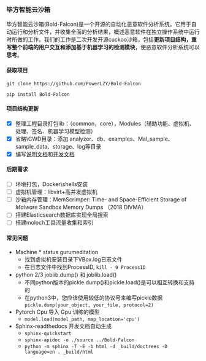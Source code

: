 ### 毕方智能云沙箱
毕方智能云沙箱(Bold-Falcon)是一个开源的自动化恶意软件分析系统。它用于自动运行和分析文件，并收集全面的分析结果，概述恶意软件在独立操作系统中运行时所做的工作。我们的工作是二次开发开源cuckoo沙箱，包括**更新项目结构，重写整个前端的用户交互和添加基于机器学习的检测模块**，使恶意软件分析系统可以**思考**。
#### 获取项目

```shell
git clone https://github.com/PowerLZY/Bold-Falcon
```
```shell
pip install Bold-Falcon
```

#### 项目结构更新
  - [x] 整理工程目录打包lib：（common，core），Modules（辅助功能、虚拟机、处理、签名、机器学习模型检测）
  - [x] 省略\CWD目录：添加 analyzer、db、examples、Mal_sample、sample_data、storage、log等目录
  - [x] 编写[说明文档](https://powerlzy.github.io/Bold-Falcon/)和[开发文档](https://boldfalcon.readthedocs.io)

#### 后期需求

+ [ ] 环境打包，Docker\shells安装
+ [ ] 虚拟机管理：libvirt+高并发虚拟机
+ [ ] 沙箱内存管理：MemScrimper: Time- and Space-Efficient Storage of *Malware* Sandbox Memory Dumps （2018 DIVMA）
+ [ ] 搭建Elasticsearch数据库实现全局搜索
+ [ ] 搭建moloch工具流量收集和索引

#### 常见问题
+ Machine * status gurumeditation
  -  找到虚拟机安装目录下VBox.log日志文件
  -  在日志文件中找到ProcessID, ```kill - 9 ProcessID```
+ python 2/3 joblib.dump() 和 joblib.load()
  - 不同python版本的pickle.dump()和pickle.load()是可以相互转换和支持的
  - 在python3中，您应该使用较低的协议号来编写pickle数据 ```pickle.dump(your_object, your_file, protocol=2)```
+ Pytorch Cpu 导入 Gpu 训练的模型
  - `model.load(model_path, map_location='cpu')`
+ Sphinx-readthedocs 开发文档自动生成
  - `sphinx-quickstart`
  - `sphinx-apidoc -o ./source ../Bold-Falcon`
  - `python -m sphinx -T -E -b html -d _build/doctrees -D language=en . _build/html`



























